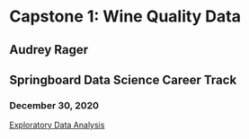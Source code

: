 # Capstone 1: Wine Quality Data
## Audrey Rager
## Springboard Data Science Career Track
### December 30, 2020

<a href="https://github.com/ahrager/Springboard/blob/master/Capstone1Project/00_EDAandDataPrep_Capstone1WhiteWineQuality_20201017.ipynb" target="_blank">Exploratory Data Analysis
